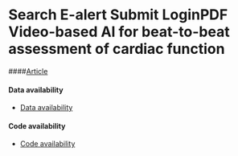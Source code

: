 # Search E-alert Submit LoginPDF Video-based AI for beat-to-beat assessment of cardiac function

####[Article](https://www.nature.com/articles/s41586-020-2145-8)

#### Data availability

- [Data availability](https://echonet.github.io/dynamic/)

#### Code availability

- [Code availability](https://github.com/echonet/dynamic)


